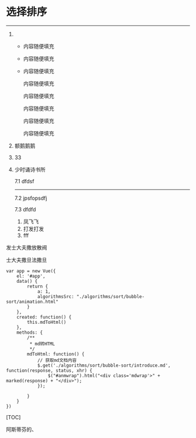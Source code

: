 # 选择排序

---

1. - 内容随便填充

   - 内容随便填充

   - 内容随便填充

     内容随便填充

     

     内容随便填充

     内容随便填充

     内容随便填充

     内容随便填充

5. 额鹅鹅鹅

6. 33   

7. 少时诵诗书所

   7.1 dfdsf 
   
   ---
   
   7.2  jpsfopsdfj 
   
   7.3 dfdfd 
   
   
   
   1. 凤飞飞
   2. 打发打发
   3. fff

发士大夫撒放散阀

士大夫撒旦法撒旦

```
var app = new Vue({
	el: '#app',
	data() {
		return {
			a: 1,
			algorithmsSrc: "./algorithms/sort/bubble-sort/animation.html"
		}
	},
	created: function() {
		this.mdToHtml()
	},
	methods: {
		/**
		 * md转HTML
		 */
		mdToHtml: function() {
			// 获取md文档内容
			$.get('./algorithms/sort/bubble-sort/introduce.md', function(response, status, xhr) {
				$("#anmwrap").html("<div class='mdwrap'>" + marked(response) + "</div>");
			});

		}
	}
})

```

[TOC]

阿斯蒂芬的、